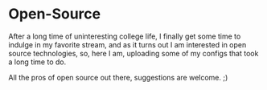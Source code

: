 # Open-Source
After a long time of uninteresting college life, I finally get some time to indulge in my favorite stream, and as it turns out
I am interested in open source technologies, so, here I am, uploading some of my configs that took a long time to do.

All the pros of open source out there, suggestions are welcome. ;)
